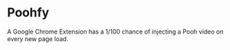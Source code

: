 # Poohfy

A Google Chrome Extension has a 1/100 chance of injecting a Pooh video on every new page load.

